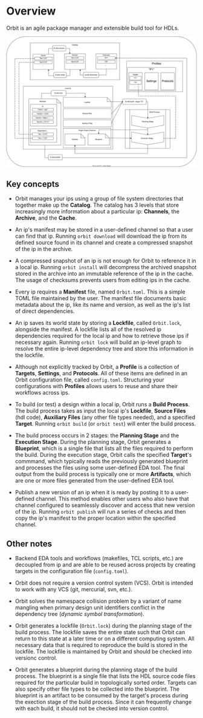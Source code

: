 # Overview

Orbit is an agile package manager and extensible build tool for HDLs.

![](./../images/architecture.svg)

## Key concepts

- Orbit manages your ips using a group of file system directories that together make up the __Catalog__. The catalog has 3 levels that store increasingly more information about a particular ip: __Channels__, the __Archive__, and the __Cache__.

- An ip's manifest may be stored in a user-defined channel so that a user can find that ip. Running `orbit download` will download the ip from its defined source found in its channel and create a compressed snapshot of the ip in the archive. 

- A compressed snapshot of an ip is not enough for Orbit to reference it in a local ip. Running `orbit install` will decompress the archived snapshot stored in the archive into an immutable reference of the ip in the cache. The usage of checksums prevents users from editing ips in the cache.

- Every ip requires a __Manifest__ file, named `Orbit.toml`. This is a simple TOML file maintained by the user. The manifest file documents basic metadata about the ip, like its name and version, as well as the ip's list of direct dependencies.

- An ip saves its world state by storing a __Lockfile__, called `Orbit.lock`, alongside the manifest. A lockfile lists all of the resolved ip dependencies required for the local ip and how to retrieve those ips if necessary again. Running `orbit lock` will build an ip-level graph to resolve the entire ip-level dependency tree and store this information in the lockfile.

- Although not explicitly tracked by Orbit, a __Profile__ is a collection of __Targets__, __Settings__, and __Protocols__. All of these items are defined in an Orbit configuration file, called `config.toml`. Structuring your configurations with __Profiles__ allows users to reuse and share their workflows across ips.

- To build (or test) a design within a local ip, Orbit runs a __Build Process__. The build process takes as input the local ip's __Lockfile__, __Source Files__ (hdl code), __Auxiliary Files__ (any other file types needed), and a specified __Target__. Running `orbit build` (or `orbit test`) will enter the build process.

- The build process occurs in 2 stages: the __Planning Stage__ and the __Execution Stage__. During the planning stage, Orbit generates a __Blueprint__, which is a single file that lists all the files required to perform the build. During the execution stage, Orbit calls the specified __Target__'s commmand, which typically reads the previously generated blueprint and processes the files using some user-defined EDA tool. The final output from the build process is typically one or more __Artifacts__, which are one or more files generated from the user-defined EDA tool.

- Publish a new version of an ip when it is ready by posting it to a user-defined channel. This method enables other users who also have that channel configured to seamlessly discover and access that new version of the ip. Running `orbit publish` will run a series of checks and then copy the ip's manifest to the proper location within the specified channel.

## Other notes

- Backend EDA tools and workflows (makefiles, TCL scripts, etc.) are decoupled from ip and are able to be reused across projects by creating targets in the configuration file (`config.toml`).

- Orbit does not require a version control system (VCS). Orbit is intended to work with any VCS (git, mercurial, svn, etc.).

- Orbit solves the namespace collision problem by a variant of name mangling when primary design unit identifiers conflict in the dependency tree (_dynamic symbol transformation_).

- Orbit generates a lockfile (`Orbit.lock`) during the planning stage of the build process. The lockfile saves the entire state such that Orbit can return to this state at a later time or on a different computing system. All necessary data that is required to reproduce the build is stored in the lockfile. The lockfile is maintained by Orbit and should be checked into versionc control.

- Orbit generates a blueprint during the planning stage of the build process. The blueprint is a single file that lists the HDL source code files required for the particular build in topologically sorted order. Targets can also specify other file types to be collected into the blueprint. The blueprint is an artifact to be consumed by the target's process during the exection stage of the build process. Since it can frequently change with each build, it should not be checked into version control.
